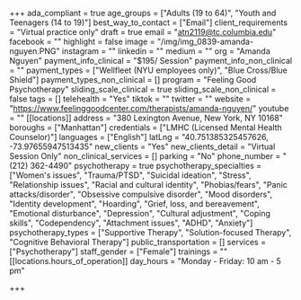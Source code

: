+++
ada_compliant = true
age_groups = ["Adults (19 to 64)", "Youth and Teenagers (14 to 19)"]
best_way_to_contact = ["Email"]
client_requirements = "Virtual practice only"
draft = true
email = "atn2119@tc.columbia.edu"
facebook = ""
highlight = false
image = "/img/img_0839-amanda-nguyen.PNG"
instagram = ""
linkedin = ""
medium = ""
org = "Amanda Nguyen"
payment_info_clinical = "$195/ Session"
payment_info_non_clinical = ""
payment_types = ["Wellfleet (NYU employees only)", "Blue Cross/Blue Shield"]
payment_types_non_clinical = []
program = "Feeling Good Psychotherapy"
sliding_scale_clinical = true
sliding_scale_non_clinical = false
tags = []
telehealth = "Yes"
tiktok = ""
twitter = ""
website = "https://www.feelinggoodcenter.com/therapists/amanda-nguyen/"
youtube = ""
[[locations]]
address = "380 Lexington Avenue, New York, NY 10168"
boroughs = ["Manhattan"]
credentials = ["LMHC (Licensed Mental Health Counselor)"]
languages = ["English"]
latLng = "40.751385325457626, -73.97655947513435"
new_clients = "Yes"
new_clients_detail = "Virtual Session Only"
non_clinical_services = []
parking = "No"
phone_number = "(212) 362-4490"
psychotherapy = true
psychotherapy_specialties = ["Women's issues", "Trauma/PTSD", "Suicidal ideation", "Stress", "Relationship issues", "Racial and cultural identity", "Phobias/fears", "Panic attacks/disorder", "Obsessive compulsive disorder", "Mood disorders", "Identity development", "Hoarding", "Grief, loss, and bereavement", "Emotional disturbance", "Depression", "Cultural adjustment", "Coping skills", "Codependency", "Attachment issues", "ADHD", "Anxiety"]
psychotherapy_types = ["Supportive Therapy", "Solution-focused Therapy", "Cognitive Behavioral Therapy"]
public_transportation = []
services = ["Psychotherapy"]
staff_gender = ["Female"]
trainings = ""
[[locations.hours_of_operation]]
day_hours = "Monday - Friday: 10 am - 5 pm"

+++
